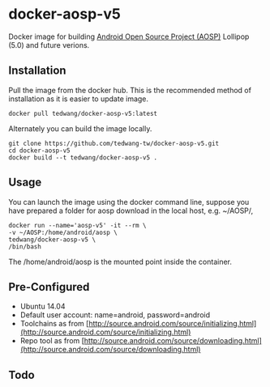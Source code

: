 docker-aosp-v5
==============

Docker image for building [Android Open Source Project (AOSP)](https://android.googlesource.com/ "Android Open Source Project (AOSP)") Lollipop (5.0) and future verions.

## Installation ##
Pull the image from the docker hub. This is the recommended method of installation as it is easier to update image.


    docker pull tedwang/docker-aosp-v5:latest

Alternately you can build the image locally.

    git clone https://github.com/tedwang-tw/docker-aosp-v5.git
    cd docker-aosp-v5
    docker build --t tedwang/docker-aosp-v5 .
    
## Usage ##
You can launch the image using the docker command line, suppose you have prepared a folder for aosp download in the local host, e.g. ~/AOSP/,

    docker run --name='aosp-v5' -it --rm \
    -v ~/AOSP:/home/android/aosp \
    tedwang/docker-aosp-v5 \
    /bin/bash

The /home/android/aosp is the mounted point inside the container.

## Pre-Configured ##
- Ubuntu 14.04
- Default user account: name=android, password=android
- Toolchains as from [http://source.android.com/source/initializing.html](http://source.android.com/source/initializing.html)
- Repo tool as from [http://source.android.com/source/downloading.html](http://source.android.com/source/downloading.html)
 
 
## Todo ##
